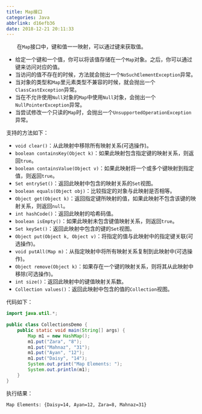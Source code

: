 ```yaml
---
title: Map接口
categories: Java
abbrlink: d16efb36
date: 2018-12-21 20:11:33
---
```

&emsp;&emsp;在`Map`接口中，键和值一一映射，可以通过键来获取值。

- 给定一个键和一个值，你可以将该值存储在一个`Map`对象。之后，你可以通过键来访问对应的值。
- 当访问的值不存在的时候，方法就会抛出一个`NoSuchElementException`异常。
- 当对象的类型和`Map`里元素类型不兼容的时候，就会抛出一个`ClassCastException`异常。
- 当在不允许使用`Null`对象的`Map`中使用`Null`对象，会抛出一个`NullPointerException`异常。
- 当尝试修改一个只读的`Map`时，会抛出一个`UnsupportedOperationException`异常。

支持的方法如下：

- `void clear()`：从此映射中移除所有映射关系(可选操作)。
- `boolean containsKey(Object k)`：如果此映射包含指定键的映射关系，则返回`true`。
- `boolean containsValue(Object v)`：如果此映射将一个或多个键映射到指定值，则返回`true`。
- `Set entrySet()`：返回此映射中包含的映射关系的`Set`视图。
- `boolean equals(Object obj)`：比较指定的对象与此映射是否相等。
- `Object get(Object k)`：返回指定键所映射的值，如果此映射不包含该键的映射关系，则返回`null`。
- `int hashCode()`：返回此映射的哈希码值。
- `boolean isEmpty()`：如果此映射未包含键值映射关系，则返回`true`。
- `Set keySet()`：返回此映射中包含的键的`Set`视图。
- `Object put(Object k, Object v)`：将指定的值与此映射中的指定键关联(可选操作)。
- `void putAll(Map m)`：从指定映射中将所有映射关系复制到此映射中(可选操作)。
- `Object remove(Object k)`：如果存在一个键的映射关系，则将其从此映射中移除(可选操作)。
- `int size()`：返回此映射中的键值映射关系数。
- `Collection values()`：返回此映射中包含的值的`Collection`视图。

代码如下：

``` java
import java.util.*;
​
public class CollectionsDemo {
    public static void main(String[] args) {
        Map m1 = new HashMap();
        m1.put("Zara", "8");
        m1.put("Mahnaz", "31");
        m1.put("Ayan", "12");
        m1.put("Daisy", "14");
        System.out.print("Map Elements: ");
        System.out.println(m1);
    }
}
```

执行结果：

``` bash
Map Elements: {Daisy=14, Ayan=12, Zara=8, Mahnaz=31}
```